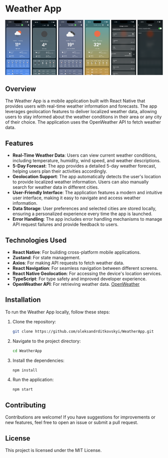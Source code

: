 # Weather App

<p align="center">
  <img src="/src/assets/images/readmeImg/1.png" width="16%">
  <img src="/src/assets/images/readmeImg/recording2.gif" width="16%">
  <img src="/src/assets/images/readmeImg/3.png" width="16%">
  <img src="/src/assets/images/readmeImg/4.png" width="16%">
  <img src="/src/assets/images/readmeImg/5.png" width="16%">
  <img src="/src/assets/images/readmeImg/6.png" width="16%">
</p>

## Overview

The Weather App is a mobile application built with React Native that provides users with real-time weather information and forecasts. The app leverages geolocation features to deliver localized weather data, allowing users to stay informed about the weather conditions in their area or any city of their choice. The application uses the OpenWeather API to fetch weather data.

## Features

- **Real-Time Weather Data**: Users can view current weather conditions, including temperature, humidity, wind speed, and weather descriptions.
- **5-Day Forecast**: The app provides a detailed 5-day weather forecast, helping users plan their activities accordingly.
- **Geolocation Support**: The app automatically detects the user's location to provide localized weather information. Users can also manually search for weather data in different cities.
- **User-Friendly Interface**: The application features a modern and intuitive user interface, making it easy to navigate and access weather information.
- **Data Storage**: User preferences and selected cities are stored locally, ensuring a personalized experience every time the app is launched.
- **Error Handling**: The app includes error handling mechanisms to manage API request failures and provide feedback to users.

## Technologies Used

- **React Native**: For building cross-platform mobile applications.
- **Zustand**: For state management.
- **Axios**: For making API requests to fetch weather data.
- **React Navigation**: For seamless navigation between different screens.
- **React Native Geolocation**: For accessing the device's location services.
- **TypeScript**: For type safety and improved developer experience.
- **OpenWeather API**: For retrieving weather data. [OpenWeather](https://openweathermap.org/)

## Installation

To run the Weather App locally, follow these steps:

1. Clone the repository:

   ```bash
   git clone https://github.com/oleksandrditkovskyi/WeatherApp.git
   ```

2. Navigate to the project directory:

   ```bash
   cd WeatherApp
   ```

3. Install the dependencies:

   ```bash
   npm install
   ```

4. Run the application:
   ```bash
   npm start
   ```

## Contributing

Contributions are welcome! If you have suggestions for improvements or new features, feel free to open an issue or submit a pull request.

## License

This project is licensed under the MIT License.
